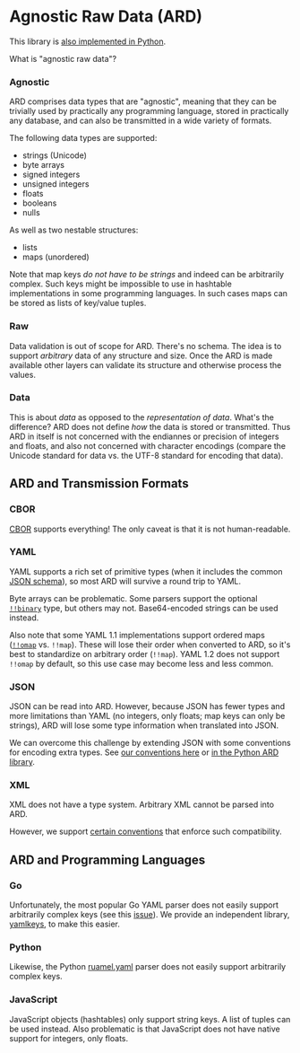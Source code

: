 Agnostic Raw Data (ARD)
=======================

This library is [also implemented in Python](https://github.com/tliron/python-ard).

What is "agnostic raw data"?

### Agnostic

ARD comprises data types that are "agnostic", meaning that they can be trivially used by
practically any programming language, stored in practically any database, and can also be
transmitted in a wide variety of formats.

The following data types are supported:

* strings (Unicode)
* byte arrays
* signed integers
* unsigned integers
* floats
* booleans
* nulls

As well as two nestable structures:

* lists
* maps (unordered)

Note that map keys *do not have to be strings* and indeed can be arbitrarily complex. Such keys
might be impossible to use in hashtable implementations in some programming languages. In such
cases maps can be stored as lists of key/value tuples.

### Raw

Data validation is out of scope for ARD. There's no schema. The idea is to support *arbitrary*
data of any structure and size. Once the ARD is made available other layers can validate its
structure and otherwise process the values.

### Data

This is about *data* as opposed to the *representation of data*. What's the difference? ARD does
not define *how* the data is stored or transmitted. Thus ARD in itself is not concerned with the
endiannes or precision of integers and floats, and also not concerned with character encodings
(compare the Unicode standard for data vs. the UTF-8 standard for encoding that data).


ARD and Transmission Formats
----------------------------

### CBOR

[CBOR](https://cbor.io/) supports everything! The only caveat is that it is not human-readable.

### YAML

YAML supports a rich set of primitive types (when it includes the common
[JSON schema](https://yaml.org/spec/1.2/spec.html#id2803231)), so most ARD will survive a round
trip to YAML.

Byte arrays can be problematic. Some parsers support the optional
[`!!binary`](https://yaml.org/type/binary.html) type, but others may not. Base64-encoded strings
can be used instead.

Also note that some YAML 1.1 implementations support ordered maps
([`!!omap`](https://yaml.org/type/omap.html) vs. `!!map`). These will lose their order when
converted to ARD, so it's best to standardize on arbitrary order (`!!map`). YAML 1.2 does not
support `!!omap` by default, so this use case may become less and less common.

### JSON

JSON can be read into ARD. However, because JSON has fewer types and more limitations than YAML
(no integers, only floats; map keys can only be strings), ARD will lose some type information
when translated into JSON.

We can overcome this challenge by extending JSON with some conventions for encoding extra types.
See [our conventions here](cjson.go) or
[in the Python ARD library](https://github.com/tliron/python-ard/blob/main/ard/cjson.py).

### XML

XML does not have a type system. Arbitrary XML cannot be parsed into ARD. 

However, we support [certain conventions](xml.go) that enforce such compatibility.


ARD and Programming Languages
-----------------------------

### Go

Unfortunately, the most popular Go YAML parser does not easily support arbitrarily complex keys
(see this [issue](https://github.com/go-yaml/yaml/issues/502)). We provide an independent library,
[yamlkeys](https://github.com/tliron/yamlkeys), to make this easier.

### Python

Likewise, the Python [ruamel.yaml](https://yaml.readthedocs.io) parser does not easily support
arbitrarily complex keys.

### JavaScript

JavaScript objects (hashtables) only support string keys. A list of tuples can be used instead.
Also problematic is that JavaScript does not have native support for integers, only floats.

